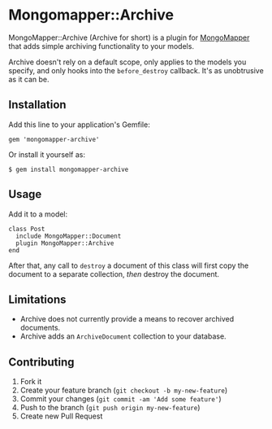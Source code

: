 # Mongomapper::Archive

MongoMapper::Archive (Archive for short) is a plugin for [MongoMapper](http://mongomapper.com/) that adds simple archiving functionality to your models.

Archive doesn't rely on a default scope, only applies to the models you specify, and only hooks into the `before_destroy` callback. It's as unobtrusive as it can be.

## Installation

Add this line to your application's Gemfile:

    gem 'mongomapper-archive'

Or install it yourself as:

    $ gem install mongomapper-archive

## Usage

Add it to a model:
```
class Post
  include MongoMapper::Document
  plugin MongoMapper::Archive
end
```

After that, any call to `destroy` a document of this class will first copy the document to a separate collection, *then* destroy the document.

## Limitations

* Archive does not currently provide a means to recover archived documents.
* Archive adds an `ArchiveDocument` collection to your database.

## Contributing

1. Fork it
2. Create your feature branch (`git checkout -b my-new-feature`)
3. Commit your changes (`git commit -am 'Add some feature'`)
4. Push to the branch (`git push origin my-new-feature`)
5. Create new Pull Request

